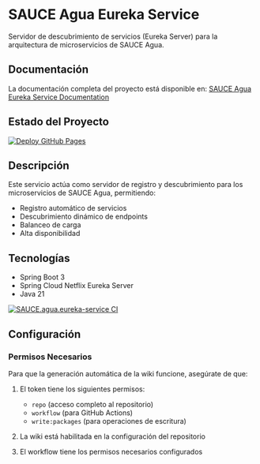 # SAUCE Agua Eureka Service

Servidor de descubrimiento de servicios (Eureka Server) para la arquitectura de microservicios de SAUCE Agua.

## Documentación

La documentación completa del proyecto está disponible en: [SAUCE Agua Eureka Service Documentation](https://sauce-services.github.io/SAUCE.agua.eureka-service/)

## Estado del Proyecto

[![Deploy GitHub Pages](https://github.com/SAUCE-services/SAUCE.agua.eureka-service/actions/workflows/pages.yml/badge.svg)](https://github.com/SAUCE-services/SAUCE.agua.eureka-service/actions/workflows/pages.yml)

## Descripción

Este servicio actúa como servidor de registro y descubrimiento para los microservicios de SAUCE Agua, permitiendo:
- Registro automático de servicios
- Descubrimiento dinámico de endpoints
- Balanceo de carga
- Alta disponibilidad

## Tecnologías

- Spring Boot 3
- Spring Cloud Netflix Eureka Server
- Java 21

[![SAUCE.agua.eureka-service CI](https://github.com/SAUCE-services/SAUCE.agua.eureka-service/actions/workflows/maven.yml/badge.svg)](https://github.com/SAUCE-services/SAUCE.agua.eureka-service/actions/workflows/maven.yml)

## Configuración

### Permisos Necesarios
Para que la generación automática de la wiki funcione, asegúrate de que:

1. El token tiene los siguientes permisos:
   - `repo` (acceso completo al repositorio)
   - `workflow` (para GitHub Actions)
   - `write:packages` (para operaciones de escritura)

2. La wiki está habilitada en la configuración del repositorio

3. El workflow tiene los permisos necesarios configurados
